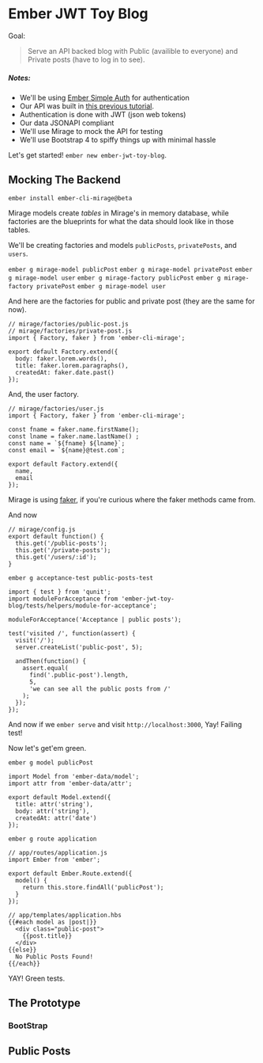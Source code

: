 # Ember JWT Toy Blog

Goal:

> Serve an API backed blog with Public (availible to everyone) and Private posts (have to log in to see).

##### Notes:

* We'll be using [Ember Simple Auth](https://github.com/simplabs/ember-simple-auth) for authentication
* Our API was built in [this previous tutorial](http://ryanlabouve.com/jwt-rails-api-challenge/).
* Authentication is done with JWT (json web tokens)
* Our data JSONAPI compliant
* We'll use Mirage to mock the API for testing
* We'll use Bootstrap 4 to spiffy things up with minimal hassle

Let's get started! `ember new ember-jwt-toy-blog`.

## Mocking The Backend

```
ember install ember-cli-mirage@beta
```

Mirage models create _tables_ in Mirage's in memory database, while factories are the blueprints for what the data should look like in those tables.

We'll be creating factories and models `publicPosts`, `privatePosts`, and `users`.

`ember g mirage-model publicPost`
`ember g mirage-model privatePost`
`ember g mirage-model user`
`ember g mirage-factory publicPost`
`ember g mirage-factory privatePost`
`ember g mirage-model user`

And here are the factories for public and private post (they are the same for now). 

```
// mirage/factories/public-post.js
// mirage/factories/private-post.js
import { Factory, faker } from 'ember-cli-mirage';

export default Factory.extend({
  body: faker.lorem.words(),
  title: faker.lorem.paragraphs(),
  createdAt: faker.date.past()
});
```

And, the user factory.

```
// mirage/factories/user.js
import { Factory, faker } from 'ember-cli-mirage';

const fname = faker.name.firstName();
const lname = faker.name.lastName() ;
const name = `${fname} ${lname}`;
const email = `${name}@test.com`;

export default Factory.extend({
  name,
  email
});
```

Mirage is using [faker](https://github.com/FotoVerite/Faker.js), if you're curious where the faker methods came from. 

And now 

```
// mirage/config.js
export default function() {
  this.get('/public-posts');
  this.get('/private-posts');
  this.get('/users/:id');
}
```


```
ember g acceptance-test public-posts-test
```

```
import { test } from 'qunit';
import moduleForAcceptance from 'ember-jwt-toy-blog/tests/helpers/module-for-acceptance';

moduleForAcceptance('Acceptance | public posts');

test('visited /', function(assert) {
  visit('/');
  server.createList('public-post', 5);

  andThen(function() {
    assert.equal(
      find('.public-post').length,
      5,
      'we can see all the public posts from /'
    );
  });
});
```

And now if we `ember serve` and visit `http://localhost:3000`, Yay! Failing test!

Now let's get'em green.

`ember g model publicPost`

```
import Model from 'ember-data/model';
import attr from 'ember-data/attr';

export default Model.extend({
  title: attr('string'),
  body: attr('string'),
  createdAt: attr('date')
});
```

`ember g route application`

```
// app/routes/application.js
import Ember from 'ember';

export default Ember.Route.extend({
  model() {
    return this.store.findAll('publicPost');
  }
});
```

```
// app/templates/application.hbs
{{#each model as |post|}}
  <div class="public-post">
    {{post.title}}
  </div>
{{else}}
  No Public Posts Found!
{{/each}}
```

YAY! Green tests.


## The Prototype

### BootStrap

## Public Posts